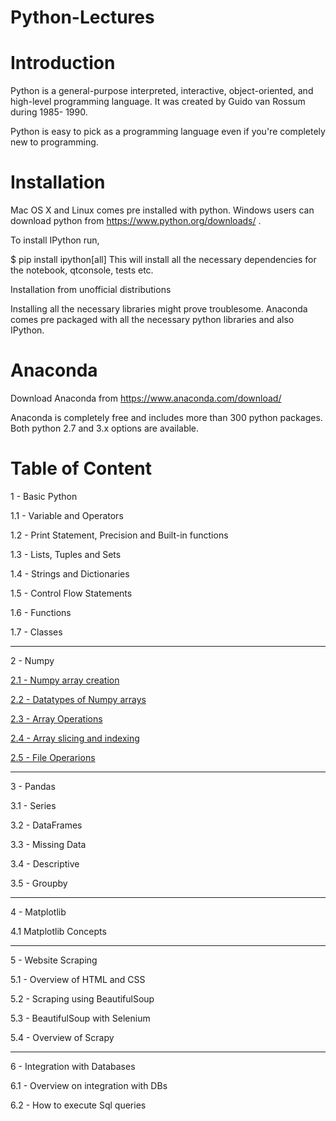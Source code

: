 # Python-Lectures

# Introduction

Python is a general-purpose interpreted, interactive, object-oriented, and high-level programming language. It was created by Guido van Rossum during 1985- 1990. 

Python is easy to pick as a programming language even if you're completely new to programming.

# Installation

Mac OS X and Linux comes pre installed with python. Windows users can download python from https://www.python.org/downloads/ .

To install IPython run,

$ pip install ipython[all]
This will install all the necessary dependencies for the notebook, qtconsole, tests etc.

Installation from unofficial distributions

Installing all the necessary libraries might prove troublesome. Anaconda comes pre packaged with all the necessary python libraries and also IPython.

# Anaconda

Download Anaconda from https://www.anaconda.com/download/

Anaconda is completely free and includes more than 300 python packages. Both python 2.7 and 3.x options are available.

# Table of Content

1 - Basic Python

  1.1 - Variable and Operators 
  
  1.2 - Print Statement, Precision and Built-in functions 
  
  1.3 - Lists, Tuples and Sets

  1.4 - Strings and Dictionaries

  1.5 - Control Flow Statements

  1.6 - Functions

  1.7 - Classes

----------------------------------------------------------------

2 - Numpy
  
  [2.1 - Numpy array creation](http://nbviewer.jupyter.org/github/kishi001/Python-Lectures/blob/master/Numpy/1-Numpy-array-creation-finished.ipynb)
  
  [2.2 - Datatypes of Numpy arrays](https://github.com/kishi001/Python-Lectures/blob/master/Numpy/2-Datatypes-of-Numpy-arrays-finished.ipynb)
  
  [2.3 - Array Operations](http://nbviewer.jupyter.org/github/kishi001/Python-Lectures/blob/master/Numpy/3-Array-Operations-finished.ipynb)
  
  [2.4 - Array slicing and indexing](http://nbviewer.jupyter.org/github/kishi001/Python-Lectures/blob/master/Numpy/4-Arrays-slicing-and-indexing-finished.ipynb)
  
  [2.5 - File Operarions](http://nbviewer.jupyter.org/github/kishi001/Python-Lectures/blob/master/Numpy/5-File-Operations-finished.ipynb)
  
---------------------------------------------------------------- 
  
 3 - Pandas
 
  3.1 - Series
  
  3.2 - DataFrames
  
  3.3 - Missing Data
  
  3.4 - Descriptive
  
  3.5 - Groupby
  
---------------------------------------------------------------- 

 4 - Matplotlib
  
  4.1 Matplotlib Concepts  
 
----------------------------------------------------------------
 
 5 - Website Scraping
 
  5.1 - Overview of HTML and CSS
  
  5.2 - Scraping using BeautifulSoup
  
  5.3 - BeautifulSoup with Selenium
  
  5.4 - Overview of Scrapy
 
 ----------------------------------------------------------------
 
 6 - Integration with Databases
  
  6.1 - Overview on integration with DBs
  
  6.2 - How to execute Sql queries 
